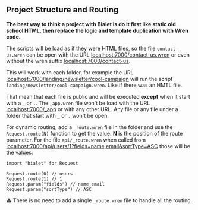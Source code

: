 ## Project Structure and Routing

**The best way to think a project with Bialet is do it first like static old school HTML,
then replace the logic and template duplication with Wren code.**

The scripts will be load as if they were HTML files, so the file `contact-us.wren` can be open with the URL [localhost:7000/contact-us.wren](http://localhost:7000/contact-us.wren) or even without the wren suffix [localhost:7000/contact-us](http://localhost:7000/contact-us).

This will work with each folder, for example the URL [localhost:7000/landing/newsletter/cool-campaign](http://localhost:7000/landing/newsletter/cool-campaign) will run the script `landing/newsletter/cool-campaign.wren`. Like if there was an HMTL file.

That mean that each file is public and will be executed **except** when it start with a `_` or `.`. The `_app.wren` file won't be load with the URL [localhost:7000/_app](http://localhost:7000/_app) or with any other URL. Any file or any file under a folder that start with `_` or `.` won't be open.

For dynamic routing, add a `_route.wren` file in the folder and use the `Request.route(N)` function to get the value. **N** is the position of the route parameter. For the file `api/_route.wren` when called from [localhost:7000/api/users/1?fields=name,email&sortType=ASC](http://localhost:7000/api/users/1?fields=name,email&sortType=ASC) those will be the values:

```wren
import "bialet" for Request

Request.route(0) // users
Request.route(1) // 1
Request.param("fields") // name,email
Request.param("sortType") // ASC
```

⚠️ There is no need to add a single `_route.wren` file to handle all the routing.


